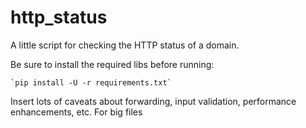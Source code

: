 # http_status

A little script for checking the HTTP status of a domain. 

Be sure to install the required libs before running:

    `pip install -U -r requirements.txt`

Insert lots of caveats about forwarding, input validation, performance enhancements, etc. For big files 


